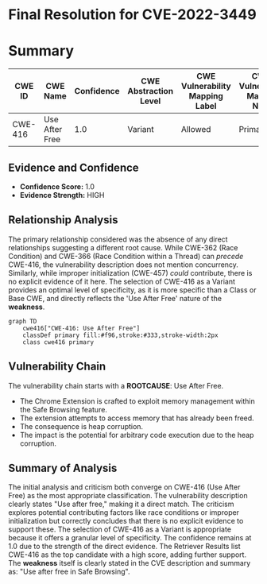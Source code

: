 # Final Resolution for CVE-2022-3449

# Summary
| CWE ID | CWE Name | Confidence | CWE Abstraction Level | CWE Vulnerability Mapping Label | CWE-Vulnerability Mapping Notes |
|---|---|---|---|---|---|
| CWE-416 | Use After Free | 1.0 | Variant | Allowed | Primary CWE |

## Evidence and Confidence

*   **Confidence Score:** 1.0
*   **Evidence Strength:** HIGH

## Relationship Analysis
The primary relationship considered was the absence of any direct relationships suggesting a different root cause. While CWE-362 (Race Condition) and CWE-366 (Race Condition within a Thread) can *precede* CWE-416, the vulnerability description does not mention concurrency. Similarly, while improper initialization (CWE-457) *could* contribute, there is no explicit evidence of it here. The selection of CWE-416 as a Variant provides an optimal level of specificity, as it is more specific than a Class or Base CWE, and directly reflects the 'Use After Free' nature of the **weakness**.

```mermaid
graph TD
    cwe416["CWE-416: Use After Free"]
    classDef primary fill:#f96,stroke:#333,stroke-width:2px
    class cwe416 primary
```

## Vulnerability Chain
The vulnerability chain starts with a **ROOTCAUSE**: Use After Free.
  - The Chrome Extension is crafted to exploit memory management within the Safe Browsing feature.
  - The extension attempts to access memory that has already been freed.
  - The consequence is heap corruption.
  - The impact is the potential for arbitrary code execution due to the heap corruption.

## Summary of Analysis
The initial analysis and criticism both converge on CWE-416 (Use After Free) as the most appropriate classification. The vulnerability description clearly states "Use after free," making it a direct match. The criticism explores potential contributing factors like race conditions or improper initialization but correctly concludes that there is no explicit evidence to support these. The selection of CWE-416 as a Variant is appropriate because it offers a granular level of specificity. The confidence remains at 1.0 due to the strength of the direct evidence. The Retriever Results list CWE-416 as the top candidate with a high score, adding further support. The **weakness** itself is clearly stated in the CVE description and summary as: "Use after free in Safe Browsing".